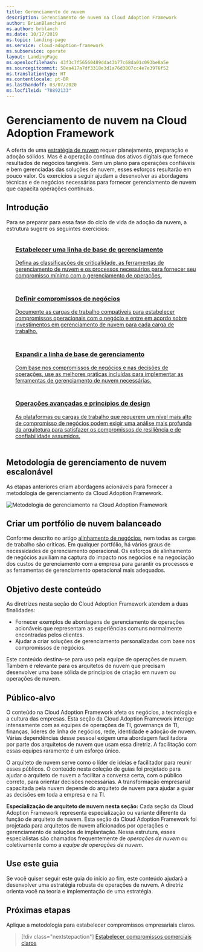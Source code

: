 ```yaml
---
title: Gerenciamento de nuvem
description: Gerenciamento de nuvem na Cloud Adoption Framework
author: BrianBlanchard
ms.author: brblanch
ms.date: 10/17/2019
ms.topic: landing-page
ms.service: cloud-adoption-framework
ms.subservice: operate
layout: LandingPage
ms.openlocfilehash: 43f3c7f56560489dda43b77c68da01c093be8a5e
ms.sourcegitcommit: 58ea417a7df3318e3d1a76d3807cc4e7e3976f52
ms.translationtype: HT
ms.contentlocale: pt-BR
ms.lasthandoff: 03/07/2020
ms.locfileid: "78892133"
---
```

# <a name="cloud-management-in-the-cloud-adoption-framework"></a>Gerenciamento de nuvem na Cloud Adoption Framework

A oferta de uma [estratégia de nuvem](../strategy/index.md) requer planejamento, preparação e adoção sólidos. Mas é a operação contínua dos ativos digitais que fornece resultados de negócios tangíveis. Sem um plano para operações confiáveis e bem gerenciadas das soluções de nuvem, esses esforços resultarão em pouco valor. Os exercícios a seguir ajudam a desenvolver as abordagens técnicas e de negócios necessárias para fornecer gerenciamento de nuvem que capacita operações contínuas.

## <a name="getting-started"></a>Introdução

Para se preparar para essa fase do ciclo de vida de adoção da nuvem, a estrutura sugere os seguintes exercícios:

<!-- markdownlint-disable MD033 -->
<ul class="panelContent cardsF">
    <li style="display: flex; flex-direction: column;">
        <a href="./azure-management-guide/index.md">
            <div class="cardSize">
                <div class="cardPadding" style="padding-bottom:10px;">
                    <div class="card" style="padding-bottom:10px;">
                        <div class="cardImageOuter">
                            <div class="cardImage">
                                <img alt="" src="../_images/icons/1.png" data-linktype="external">
                            </div>
                        </div>
                        <div class="cardText" style="padding-left:0px;">
                            <h3>Estabelecer uma linha de base de gerenciamento</h3>
Defina as classificações de criticalidade, as ferramentas de gerenciamento de nuvem e os processos necessários para fornecer seu compromisso mínimo com o gerenciamento de operações.
                        </div>
                    </div>
                </div>
            </div>
        </a>
    </li>
    <li style="display: flex; flex-direction: column;">
        <a href="./considerations/business-alignment.md">
            <div class="cardSize">
                <div class="cardPadding" style="padding-bottom:10px;">
                    <div class="card" style="padding-bottom:10px;">
                        <div class="cardImageOuter">
                            <div class="cardImage">
                                <img alt="" src="../_images/icons/2.png" data-linktype="external">
                            </div>
                        </div>
                        <div class="cardText" style="padding-left:0px;">
                            <h3>Definir compromissos de negócios</h3>
Documente as cargas de trabalho compatíveis para estabelecer compromissos operacionais com o negócio e entre em acordo sobre investimentos em gerenciamento de nuvem para cada carga de trabalho.
                        </div>
                    </div>
                </div>
            </div>
        </a>
    </li>
    <li style="display: flex; flex-direction: column;">
        <a href="./best-practices.md">
            <div class="cardSize">
                <div class="cardPadding" style="padding-bottom:10px;">
                    <div class="card" style="padding-bottom:10px;">
                        <div class="cardImageOuter">
                            <div class="cardImage">
                                <img alt="" src="../_images/icons/3.png" data-linktype="external">
                            </div>
                        </div>
                        <div class="cardText" style="padding-left:0px;">
                            <h3>Expandir a linha de base de gerenciamento</h3>
Com base nos compromissos de negócios e nas decisões de operações, use as melhores práticas incluídas para implementar as ferramentas de gerenciamento de nuvem necessárias.
                        </div>
                    </div>
                </div>
            </div>
        </a>
    </li>
    <li style="display: flex; flex-direction: column;">
        <a href="./design-principles.md">
            <div class="cardSize">
                <div class="cardPadding" style="padding-bottom:10px;">
                    <div class="card" style="padding-bottom:10px;">
                        <div class="cardImageOuter">
                            <div class="cardImage">
                                <img alt="" src="../_images/icons/4.png" data-linktype="external">
                            </div>
                        </div>
                        <div class="cardText" style="padding-left:0px;">
                            <h3>Operações avançadas e princípios de design</h3>
As plataformas ou cargas de trabalho que requerem um nível mais alto de compromisso de negócios podem exigir uma análise mais profunda da arquitetura para satisfazer os compromissos de resiliência e de confiabilidade assumidos.
                        </div>
                    </div>
                </div>
            </div>
        </a>
    </li>
</ul>
<!-- markdownlint-enable MD033 -->

## <a name="scalable-cloud-management-methodology"></a>Metodologia de gerenciamento de nuvem escalonável

As etapas anteriores criam abordagens acionáveis para fornecer a metodologia de gerenciamento da Cloud Adoption Framework.

![Metodologia de gerenciamento na Cloud Adoption Framework](../_images/manage/caf-manage.png)

## <a name="create-a-balanced-cloud-portfolio"></a>Criar um portfólio de nuvem balanceado

Conforme descrito no artigo [alinhamento de negócios](./considerations/business-alignment.md), nem todas as cargas de trabalho são críticas. Em qualquer portfólio, há vários graus de necessidades de gerenciamento operacional. Os esforços de alinhamento de negócios auxiliam na captura do impacto nos negócios e na negociação dos custos de gerenciamento com a empresa para garantir os processos e as ferramentas de gerenciamento operacional mais adequados.

## <a name="objective-of-this-content"></a>Objetivo deste conteúdo

As diretrizes nesta seção do Cloud Adoption Framework atendem a duas finalidades:

- Fornecer exemplos de abordagens de gerenciamento de operações acionáveis que representam as experiências comuns normalmente encontradas pelos clientes.
- Ajudar a criar soluções de gerenciamento personalizadas com base nos compromissos de negócios.

Este conteúdo destina-se para uso pela equipe de operações de nuvem. Também é relevante para os arquitetos de nuvem que precisam desenvolver uma base sólida de princípios de criação em nuvem ou operações de nuvem.

## <a name="intended-audience"></a>Público-alvo

O conteúdo na Cloud Adoption Framework afeta os negócios, a tecnologia e a cultura das empresas. Esta seção da Cloud Adoption Framework interage intensamente com as equipes de operações de TI, governança de TI, finanças, líderes de linha de negócios, rede, identidade e adoção de nuvem. Várias dependências desse pessoal exigem uma abordagem facilitadora por parte dos arquitetos de nuvem que usam essa diretriz. A facilitação com essas equipes raramente é um esforço único.

O arquiteto de nuvem serve como o líder de ideias e facilitador para reunir esses públicos. O conteúdo nesta coleção de guias foi projetado para ajudar o arquiteto de nuvem a facilitar a conversa certa, com o público correto, para orientar decisões necessárias. A transformação empresarial capacitada pela nuvem depende do arquiteto de nuvem para ajudar a guiar as decisões em toda a empresa e na TI.

**Especialização de arquiteto de nuvem nesta seção:** Cada seção da Cloud Adoption Framework representa especialização ou variante diferente da função de arquiteto de nuvem. Esta seção da Cloud Adoption Framework foi projetada para arquitetos de nuvem aficionados por operações e gerenciamento de soluções de implantação. Nessa estrutura, esses especialistas são chamados frequentemente de *operações de nuvem* ou coletivamente como a *equipe de operações de nuvem*.

## <a name="use-this-guide"></a>Use este guia

Se você quiser seguir este guia do início ao fim, este conteúdo ajudará a desenvolver uma estratégia robusta de operações de nuvem. A diretriz orienta você na teoria e implementação de uma estratégia.

<!-- For a crash course on the theory and quick access to Azure implementation, get started with the [governance guides overview](). Using this guidance, you can start small and iteratively improve your governance needs in parallel with cloud adoption efforts. -->

## <a name="next-steps"></a>Próximas etapas

Aplique a metodologia para estabelecer compromissos empresariais claros.

> [!div class="nextstepaction"]
> [Estabelecer compromissos comerciais claros](./considerations/business-alignment.md)
